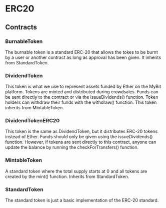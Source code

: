 # ERC20

## Contracts

### BurnableToken

The burnable token is a standard ERC-20 that allows the tokes to be burnt by a user or another contract as long as approval has been given. It inherits from StandardToken.

### DividendToken

This token is what we use to represent assets funded by Ether on the MyBit platform. Tokens are minted and distributed during crowdsales. Funds can be sent directly to the contract or via the issueDividends\(\) function. Token holders can withdraw their funds with the withdraw\(\) function. This token inherits from MintableToken.

### DividendTokenERC20

This token is the same as DividendToken, but it distributes ERC-20 tokens instead of Ether. Funds should only be given using the issueDividends\(\) function. However, if tokens are sent directly to this contract, anyone can update the balance by running the checkForTransfers\(\) function.

### MintableToken

A standard token where the total supply starts at 0 and all tokens are created by the mint\(\) function. Inherits from StandardToken.

### StandardToken

The standard token is just a basic implementation of the ERC-20 standard.


